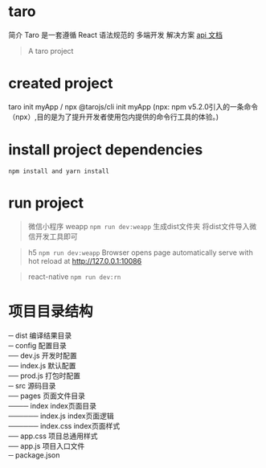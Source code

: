 # taro 
  简介 
  Taro 是一套遵循 React 语法规范的 多端开发 解决方案
  [api 文档](https://nervjs.github.io/taro/docs/README.html)
  
> A taro project

# created project
  taro init myApp / npx @tarojs/cli init myApp (npx: npm v5.2.0引入的一条命令（npx）,目的是为了提升开发者使用包内提供的命令行工具的体验。)

# install project dependencies
  ``` npm install and yarn install ``` 
  
# run project
  
  > 微信小程序 weapp
  ``` npm run dev:weapp ```
  生成dist文件夹 将dist文件导入微信开发工具即可
  
  > h5
  ``` npm run dev:weapp ```
  Browser opens page automatically 
  serve with hot reload at http://127.0.0.1:10086
  
  > react-native
  ``` npm run dev:rn ```
  
# 项目目录结构

  ─ dist                   编译结果目录  
  ─ config                 配置目录   
     ── dev.js             开发时配置  
     ── index.js           默认配置  
     ── prod.js            打包时配置  
  ─ src                    源码目录  
     ── pages              页面文件目录  
        ──── index          index页面目录  
            ────── index.js   index页面逻辑  
            ────── index.css  index页面样式  
     ── app.css            项目总通用样式  
     ── app.js             项目入口文件  
  ─ package.json    
